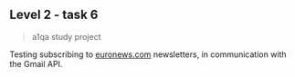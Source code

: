 ## Level 2 - task 6
> a1qa study project

Testing subscribing to [euronews.com](https://www.euronews.com/newsletters) newsletters, in communication with the Gmail API. 
